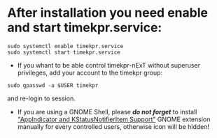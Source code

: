 # After installation you need enable and start timekpr.service:
```
sudo systemctl enable timekpr.service
sudo systemctl start timekpr.service
```
- If you whant to be able control timekpr-nExT without superuser privileges, add your account to the timekpr group:
```
sudo gpasswd -a $USER timekpr
```
and re-login to session.

- If you are using a GNOME Shell, please ***do not forget*** to install ["AppIndicator and KStatusNotifierItem Support"](https://extensions.gnome.org/extension/615/appindicator-support/) GNOME extension manually for every controlled users, otherwise icon will be hidden!
